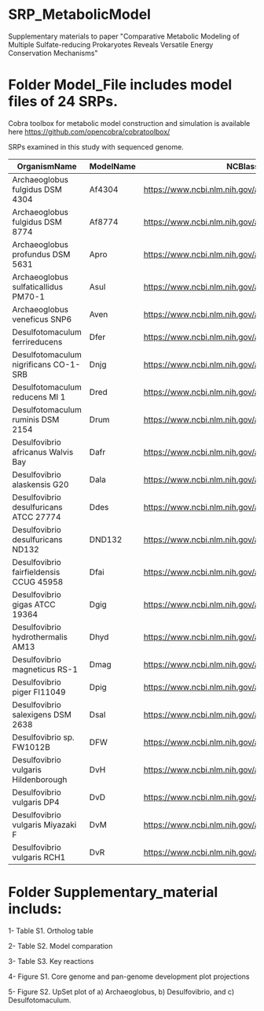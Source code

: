 # SRP_MetabolicModel

Supplementary materials to paper "Comparative Metabolic Modeling of Multiple Sulfate-reducing Prokaryotes Reveals Versatile Energy Conservation Mechanisms"



# Folder Model_File includes model files of 24 SRPs. 

Cobra toolbox for metabolic model construction and simulation is available here https://github.com/opencobra/cobratoolbox/

SRPs examined in this study with sequenced genome.

|OrganismName|ModelName|NCBIassembly|Size(Mb)|GC%|Note|
| ---------- | ---------- | ---------- | ---------- | ---------- | ---------- |
|Archaeoglobus fulgidus DSM 4304|Af4304|https://www.ncbi.nlm.nih.gov/assembly/GCA_000008665.1|2.18|48.6|Archaea|
|Archaeoglobus fulgidus DSM 8774|Af8774|https://www.ncbi.nlm.nih.gov/assembly/GCA_000734035.1|2.32|48.1|Archaea|
|Archaeoglobus profundus DSM 5631|Apro|https://www.ncbi.nlm.nih.gov/assembly/GCA_000025285.1|1.56|42|Archaea|
|Archaeoglobus sulfaticallidus PM70-1|Asul|https://www.ncbi.nlm.nih.gov/assembly/GCA_000385565.1|2.08|43.2|Archaea|
|Archaeoglobus veneficus SNP6|Aven|https://www.ncbi.nlm.nih.gov/assembly/GCA_000194625.1|1.9|47|Archaea|
|Desulfotomaculum ferrireducens|Dfer|https://www.ncbi.nlm.nih.gov/assembly/GCA_002005145.1|3.24|45.4|Gram-positive|
|Desulfotomaculum nigrificans CO-1-SRB|Dnjg|https://www.ncbi.nlm.nih.gov/assembly/GCA_000214435.1|2.89|46.6|Gram-positive|
|Desulfotomaculum reducens MI 1|Dred|https://www.ncbi.nlm.nih.gov/assembly/GCA_000016165.1|3.61|42.3|Gram-positive|
|Desulfotomaculum ruminis DSM 2154|Drum|https://www.ncbi.nlm.nih.gov/assembly/GCA_000215085.1|3.97|47.2|Gram-positive|
|Desulfovibrio africanus Walvis Bay|Dafr|https://www.ncbi.nlm.nih.gov/assembly/GCA_000212675.2|4.2|61.4|Gram-negative|
|Desulfovibrio alaskensis G20|Dala|https://www.ncbi.nlm.nih.gov/assembly/GCA_000012665.1|3.73|57.8|Gram-negative|
|Desulfovibrio desulfuricans ATCC 27774|Ddes|https://www.ncbi.nlm.nih.gov/assembly/GCA_000022125.1|2.87|58.1|Gram-negative|
|Desulfovibrio desulfuricans ND132|DND132|https://www.ncbi.nlm.nih.gov/assembly/GCA_000189295.2|3.86|65.2|Gram-negative|
|Desulfovibrio fairfieldensis CCUG 45958|Dfai|https://www.ncbi.nlm.nih.gov/assembly/GCA_001553605.1|3.7|60.9|Gram-negative|
|Desulfovibrio gigas ATCC 19364|Dgig|https://www.ncbi.nlm.nih.gov/assembly/GCA_000468495.1|3.8|63.69|Gram-negative|
|Desulfovibrio hydrothermalis AM13|Dhyd|https://www.ncbi.nlm.nih.gov/assembly/GCA_000331025.1|3.71|45.11|Gram-negative|
|Desulfovibrio magneticus RS-1|Dmag|https://www.ncbi.nlm.nih.gov/assembly/GCA_000010665.1|5.32|62.7|Gram-negative|
|Desulfovibrio piger FI11049|Dpig|https://www.ncbi.nlm.nih.gov/assembly/GCA_900116045.1|2.81|64.2|Gram-negative|
|Desulfovibrio salexigens DSM 2638|Dsal|https://www.ncbi.nlm.nih.gov/assembly/GCA_000023445.1|4.29|47.1|Gram-negative|
|Desulfovibrio sp. FW1012B|DFW|https://www.ncbi.nlm.nih.gov/assembly/GCA_000177215.2|4.22|66.46|Gram-negative|
|Desulfovibrio vulgaris Hildenborough|DvH|https://www.ncbi.nlm.nih.gov/assembly/GCA_000195755.1|3.77|63.24|Gram-negative|
|Desulfovibrio vulgaris DP4|DvD|https://www.ncbi.nlm.nih.gov/assembly/GCA_000015485.1|3.66|63.15|Gram-negative|
|Desulfovibrio vulgaris Miyazaki F|DvM|https://www.ncbi.nlm.nih.gov/assembly/GCA_000021385.1|4.04|67.1|Gram-negative|
|Desulfovibrio vulgaris RCH1|DvR|https://www.ncbi.nlm.nih.gov/assembly/GCA_000166115.1|3.73|63.24|Gram-negative|


# Folder Supplementary_material includs:

1- Table S1. Ortholog table 

2- Table S2. Model comparation

3- Table S3. Key reactions

4- Figure S1. Core genome and pan-genome development plot projections 

5- Figure S2. UpSet plot of a) Archaeoglobus, b) Desulfovibrio, and c) Desulfotomaculum.
